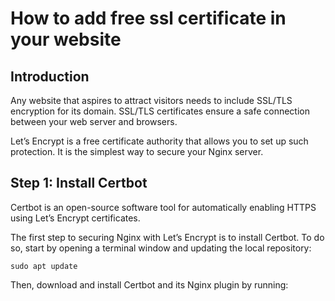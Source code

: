 # How to add free ssl certificate in your website

## Introduction
Any website that aspires to attract visitors needs to include SSL/TLS encryption for its domain. SSL/TLS certificates ensure a safe connection between your web server and browsers.

Let’s Encrypt is a free certificate authority that allows you to set up such protection. It is the simplest way to secure your Nginx server.

## Step 1: Install Certbot

Certbot is an open-source software tool for automatically enabling HTTPS using Let’s Encrypt certificates.

The first step to securing Nginx with Let’s Encrypt is to install Certbot. To do so, start by opening a terminal window and updating the local repository:

```` sudo apt update ````

Then, download and install Certbot and its Nginx plugin by running:

